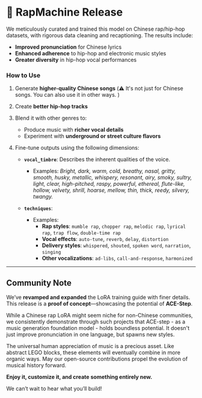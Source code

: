 # 🎤 RapMachine Release

We meticulously curated and trained this model on Chinese rap/hip-hop datasets, with rigorous data cleaning and recaptioning. The results include:  
- **Improved pronunciation** for Chinese lyrics  
- **Enhanced adherence** to hip-hop and electronic music styles  
- **Greater diversity** in hip-hop vocal performances  

### **How to Use**  
1. Generate **higher-quality Chinese songs**  (⚠️ It's not just for Chinese songs. You can also use it in other ways. )

2. Create **better hip-hop tracks**  
3. Blend it with other genres to:  
   - Produce music with **richer vocal details**  
   - Experiment with **underground or street culture flavors**  
4. Fine-tune outputs using the following dimensions:  

    - **`vocal_timbre`**: Describes the inherent qualities of the voice.
        - Examples: *Bright, dark, warm, cold, breathy, nasal, gritty, smooth, husky, metallic, whispery, resonant, airy, smoky, sultry, light, clear, high-pitched, raspy, powerful, ethereal, flute-like, hollow, velvety, shrill, hoarse, mellow, thin, thick, reedy, silvery, twangy.*  

    - **`techniques`**:
        - Examples:  
            - **Rap styles**: `mumble rap`, `chopper rap`, `melodic rap`, `lyrical rap`, `trap flow`, `double-time rap`  
            - **Vocal effects**: `auto-tune`, `reverb`, `delay`, `distortion`  
            - **Delivery styles**: `whispered`, `shouted`, `spoken word`, `narration`, `singing`  
            - **Other vocalizations**: `ad-libs`, `call-and-response`, `harmonized`  

---  

## Community Note
We’ve **revamped and expanded** the LoRA training guide with finer details. This release is a **proof of concept**—showcasing the potential of **ACE-Step**.

While a Chinese rap LoRA might seem niche for non-Chinese communities, we consistently demonstrate through such projects that ACE-step - as a music generation foundation model - holds boundless potential. It doesn't just improve pronunciation in one language, but spawns new styles. 

The universal human appreciation of music is a precious asset. Like abstract LEGO blocks, these elements will eventually combine in more organic ways. May our open-source contributions propel the evolution of musical history forward.

**Enjoy it, customize it, and create something entirely new.** 

We can’t wait to hear what you’ll build!  

